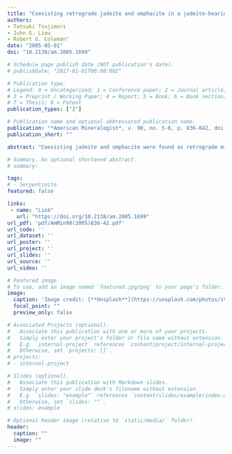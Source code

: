 ```yaml
---
title: "Coexisting retrograde jadeite and omphacite in a jadeite-bearing lawsonite eclogite from the Motagua Fault Zone, Guatemala"
authors:
- Tatsuki Tsujimori
- Juhn G. Liou
- Robert G. Coleman"
date: "2005-05-01"
doi: "10.2138/am.2005.1699"

# Schedule page publish date (NOT publication's date).
# publishDate: "2017-01-01T00:00:00Z"

# Publication type.
# Legend: 0 = Uncategorized; 1 = Conference paper; 2 = Journal article;
# 3 = Preprint / Working Paper; 4 = Report; 5 = Book; 6 = Book section;
# 7 = Thesis; 8 = Patent
publication_types: ["2"]

# Publication name and optional abbreviated publication name.
publication: "*American Mineralogist*, v. 90, no. 5-6, p. 836-842, doi:10.2138/am.2005.1699"
publication_short: ""

abstract: "Coexisting jadeite and omphacite were found as retrograde minerals in a jadeite-bearing lawsonite-eclogite from the Motagua Fault Zone, Guatemala. The lawsonite-eclogite is characterized by the occurrence of garnet porphyroblasts up to 2.5 cm in size, and the eclogite-facies parageneses, almandine-rich garnet + impure jadeite + lawsonite + rutile + quartz; garnet contains inclusions of impure jadeite, phengite, ferroglaucophane, chlorite, lawsonite, rutile, ilmenite, and quartz. Textural relations and parageneses and compositions of minerals indicate that the lawsonite-eclogite experienced two stages of metamorphism: prograde eclogite-facies stage (M1) and retrograde stage (M2). The impure jadeite (Jd-I) of the M1 eclogite-facies occurs in both the matrix and as inclusions in garnet, and contains considerable amounts of augite and aegirine components (Jd61–75Aug16–24Ae0–18). It is partly recrystallized to retrograde M2 jadeite (Jd-II) (Jd74–87Aug9–16Ae0–11) and omphacite (Jd42–50Aug36–46Ae7–16); some of these two sodic pyroxenes may have crystallized from fluids. Both M2 jadeite and omphacite show textural equilibrium and are believed to have grown concurrently. Based on the observed compositions and the phase relations of sodic pyroxenes from Carpenter (1980), the M1 impure jadeite (Jd-I) may have had a disordered C2/c symmetry at T = ca. 450 °C and P = ca. 1.8–2.4 GPa, and was subsequently crystallized into jadeite (Jd-II) plus ordered P2/n omphacite during retrogression with infiltration of fluids at T < ca. 300 °C and P = ca. 0.7 GPa (M2). The extreme low-T conditions during retrogression may have prevented reaction between eclogitic jadeite and adjacent minerals. Instead, eclogitic impure jadeite (plus fluid) has recrystallized into the retrograde jadeite + omphacite pair with a wide compositional gap."

# Summary. An optional shortened abstract.
# summary: 

tags: 
# - Serpentinite
featured: false

links:
 - name: "Link"
   url: "https://doi.org/10.2138/am.2005.1699"
url_pdf: 'pdf/AmMin90(2005)836-42.pdf'
url_code: ''
url_dataset: ''
url_poster: ''
url_project: ''
url_slides: ''
url_source: ''
url_video: ''

# Featured image
# To use, add an image named `featured.jpg/png` to your page's folder. 
image: 
  caption: 'Image credit: [**Unsplash**](https://unsplash.com/photos/s9CC2SKySJM)'
  focal_point: ""
  preview_only: false

# Associated Projects (optional).
#   Associate this publication with one or more of your projects.
#   Simply enter your project's folder or file name without extension.
#   E.g. `internal-project` references `content/project/internal-project/index.md`.
#   Otherwise, set `projects: []`.
# projects:
# - internal-project

# Slides (optional).
#   Associate this publication with Markdown slides.
#   Simply enter your slide deck's filename without extension.
#   E.g. `slides: "example"` references `content/slides/example/index.md`.
#   Otherwise, set `slides: ""`.
# slides: example

# Optional header image (relative to `static/media/` folder).
header:
  caption: ""
  image: ""
---
```

